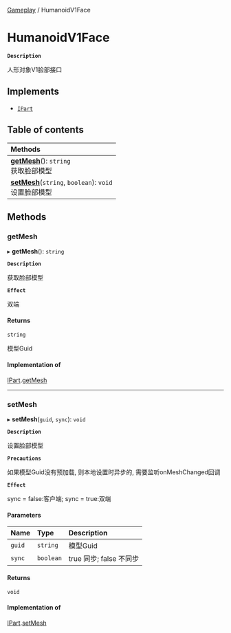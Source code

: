 [Gameplay](../modules/Gameplay.Gameplay.md) / HumanoidV1Face

# HumanoidV1Face <Badge type="tip" text="Class" />

**`Description`**

人形对象V1脸部接口

## Implements

- [`IPart`](../interfaces/Gameplay.IPart.md)

## Table of contents

| Methods |
| :-----|
| **[getMesh](Gameplay.HumanoidV1Face.md#getmesh)**(): `string` <br> 获取脸部模型|
| **[setMesh](Gameplay.HumanoidV1Face.md#setmesh)**(`string`, `boolean`): `void` <br> 设置脸部模型|

## Methods

### getMesh

▸ **getMesh**(): `string`

**`Description`**

获取脸部模型

**`Effect`**

双端

#### Returns

`string`

模型Guid

#### Implementation of

[IPart](../interfaces/Gameplay.IPart.md).[getMesh](../interfaces/Gameplay.IPart.md#getmesh)

___

### setMesh

▸ **setMesh**(`guid`, `sync`): `void`

**`Description`**

设置脸部模型

**`Precautions`**

如果模型Guid没有预加载, 则本地设置时异步的, 需要监听onMeshChanged回调

**`Effect`**

sync = false:客户端;
sync = true:双端

#### Parameters

| Name | Type | Description |
| :------ | :------ | :------ |
| `guid` | `string` | 模型Guid |
| `sync` | `boolean` | true 同步; false 不同步 |

#### Returns

`void`

#### Implementation of

[IPart](../interfaces/Gameplay.IPart.md).[setMesh](../interfaces/Gameplay.IPart.md#setmesh)
